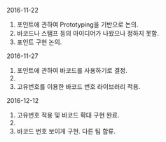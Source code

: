2016-11-22
      
1. 포인트에 관하여 Prototyping을 기반으로 논의.
2. 바코드나 스탬프 등의 아이디어가 나왔으나 정하지 못함.
3. 포인트 구현 논의.

2016-11-27

1. 포인트에 관하여 바코드를 사용하기로 결정.
2. 
3. 고유번호를 이용한 바코드 번호 라이브러리 적용.

2016-12-12

1. 고유번호 적용 및 바코드 확대 구현 완료.
2.
3. 바코드 번호 보이게 구현.
   다른 팀 합류.
